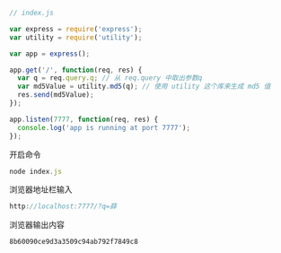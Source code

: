 ```javascript
// index.js

var express = require('express');
var utility = require('utility');

var app = express();

app.get('/', function(req, res) {
  var q = req.query.q; // 从 req.query 中取出参数q
  var md5Value = utility.md5(q); // 使用 utility 这个库来生成 md5 值
  res.send(md5Value);
});

app.listen(7777, function(req, res) {
  console.log('app is running at port 7777');
});
```

开启命令

```javascript
node index.js
```

浏览器地址栏输入

```javascript
http://localhost:7777/?q=薛
```

浏览器输出内容

```
8b60090ce9d3a3509c94ab792f7849c8
```

